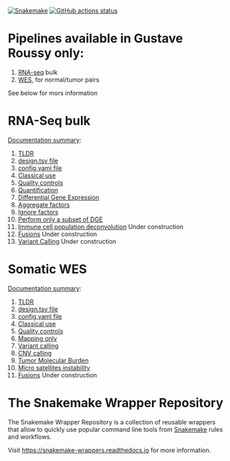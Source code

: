 [![Snakemake](https://img.shields.io/badge/snakemake-≥5.7.0-brightgreen.svg)](https://snakemake.readthedocs.io)
[![GitHub actions status](https://github.com/snakemake/snakemake-wrappers/workflows/Tests/badge.svg?branch=master)](https://github.com/snakemake/snakemake-wrappers/actions?query=branch%3Amaster+workflow%3ATests)

# Pipelines available in Gustave Roussy only:

1. [RNA-seq](https://github.com/tdayris/snakemake-wrappers/tree/Unofficial/bigr_pipelines#rna-seq-bulk) bulk
1. [WES](https://github.com/tdayris/snakemake-wrappers/tree/Unofficial/bigr_pipelines#somatic-wes), for normal/tumor pairs

See below for mors information

# RNA-Seq bulk

[Documentation summary](https://github.com/tdayris/snakemake-wrappers/blob/Unofficial/bigr_pipelines/rnaseq/readme.md):

1. [TLDR](https://github.com/tdayris/snakemake-wrappers/tree/Unofficial/bigr_pipelines/rnaseq#tldr-run-this-pipeline)
1. [design.tsv file](https://github.com/tdayris/snakemake-wrappers/tree/Unofficial/bigr_pipelines/rnaseq#design-file)
1. [config.yaml file](https://github.com/tdayris/snakemake-wrappers/tree/Unofficial/bigr_pipelines/rnaseq#configyaml)
1. [Classical use](https://github.com/tdayris/snakemake-wrappers/tree/Unofficial/bigr_pipelines/rnaseq#classical-use)
1. [Quality controls](https://github.com/tdayris/snakemake-wrappers/tree/Unofficial/bigr_pipelines/rnaseq#quality-controls)
1. [Quantification](https://github.com/tdayris/snakemake-wrappers/tree/Unofficial/bigr_pipelines/rnaseq#quantification)
1. [Differential Gene Expression](https://github.com/tdayris/snakemake-wrappers/tree/Unofficial/bigr_pipelines/rnaseq#differential-gene-expression)
1. [Aggregate factors](https://github.com/tdayris/snakemake-wrappers/tree/Unofficial/bigr_pipelines/rnaseq#aggregate-factors)
1. [Ignore factors](https://github.com/tdayris/snakemake-wrappers/tree/Unofficial/bigr_pipelines/rnaseq#ignore-factors)
1. [Perform only a subset of DGE](https://github.com/tdayris/snakemake-wrappers/tree/Unofficial/bigr_pipelines/rnaseq#perform-only-a-subset-of-dge)
1. [Immune cell population deconvolution]() Under construction
1. [Fusions](https://github.com/tdayris/snakemake-wrappers/tree/Unofficial/bigr_pipelines/rnaseq#fusions) Under construction
1. [Variant Calling](https://github.com/tdayris/snakemake-wrappers/tree/Unofficial/bigr_pipelines/rnaseq#variant-calling) Under construction


# Somatic WES

[Documentation summary](https://github.com/tdayris/snakemake-wrappers/tree/Unofficial/bigr_pipelines/wes_somatic):

1. [TLDR](https://github.com/tdayris/snakemake-wrappers/tree/Unofficial/bigr_pipelines/wes_somatic#tldr-run-this-pipeline)
1. [design.tsv file](https://github.com/tdayris/snakemake-wrappers/tree/Unofficial/bigr_pipelines/wes_somatic#design-file)
1. [config.yaml file](https://github.com/tdayris/snakemake-wrappers/tree/Unofficial/bigr_pipelines/wes_somatic#config-file)
1. [Classical use](https://github.com/tdayris/snakemake-wrappers/tree/Unofficial/bigr_pipelines/wes_somatic#classical-use)
1. [Quality controls](https://github.com/tdayris/snakemake-wrappers/tree/Unofficial/bigr_pipelines/wes_somatic#quality-controls)
1. [Mapping only](https://github.com/tdayris/snakemake-wrappers/tree/Unofficial/bigr_pipelines/wes_somatic#mapping-only)
1. [Variant calling](https://github.com/tdayris/snakemake-wrappers/tree/Unofficial/bigr_pipelines/wes_somatic#variant-calling)
1. [CNV calling](https://github.com/tdayris/snakemake-wrappers/tree/Unofficial/bigr_pipelines/wes_somatic#cnv-calling)
1. [Tumor Molecular Burden](https://github.com/tdayris/snakemake-wrappers/tree/Unofficial/bigr_pipelines/wes_somatic#tumor-molecular-burden)
1. [Micro satellites instability](https://github.com/tdayris/snakemake-wrappers/tree/Unofficial/bigr_pipelines/wes_somatic#miscosatellites-instability)
1. [Fusions](https://github.com/tdayris/snakemake-wrappers/tree/Unofficial/bigr_pipelines/wes_somatic#fusions) Under construction

# The Snakemake Wrapper Repository

The Snakemake Wrapper Repository is a collection of reusable wrappers that allow to quickly use popular command line tools
from [Snakemake](https://snakemake.readthedocs.io) rules and workflows.

Visit https://snakemake-wrappers.readthedocs.io for more information.
